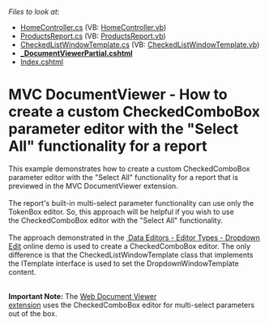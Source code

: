 <!-- default file list -->
*Files to look at*:

* [HomeController.cs](./CS/T262163/Controllers/HomeController.cs) (VB: [HomeController.vb](./VB/T262163/Controllers/HomeController.vb))
* [ProductsReport.cs](./CS/T262163/Reports/ProductsReport.cs) (VB: [ProductsReport.vb](./VB/T262163/Reports/ProductsReport.vb))
* [CheckedListWindowTemplate.cs](./CS/T262163/Templates/CheckedListWindowTemplate.cs) (VB: [CheckedListWindowTemplate.vb](./VB/T262163/Templates/CheckedListWindowTemplate.vb))
* **[_DocumentViewerPartial.cshtml](./CS/T262163/Views/Home/_DocumentViewerPartial.cshtml)**
* [Index.cshtml](./CS/T262163/Views/Home/Index.cshtml)
<!-- default file list end -->
# MVC DocumentViewer - How to create a custom CheckedComboBox parameter editor with the "Select All" functionality for a report


<p>This example demonstrates how to create a custom CheckedComboBox parameter editor with the "Select All" functionality for a report that is previewed in the MVC DocumentViewer extension. <br /><br />The report's built-in multi-select parameter functionality can use only the TokenBox editor. So, this approach will be helpful if you wish to use the CheckedComboBox editor with the "Select All" functionality.<br /><br />The approach demonstrated in the <a href="https://demos.devexpress.com/MVCxDataEditorsDemos/Editors/DropDownEdit"> Data Editors - Editor Types - Dropdown Edit</a> online demo is used to create a CheckedComboBox editor. The only difference is that the CheckedListWindowTemplate class that implements the ITemplate interface is used to set the DropdownWindowTemplate content.<br /><br /></p>
<p><strong>Important Note:</strong> The <a href="https://docs.devexpress.com/AspNetMvc/DevExpress.Web.Mvc.DocumentViewerExtension">Web Document Viewer extension</a> uses the CheckedComboBox editor for multi-select parameters out of the box.</p>

<br/>


